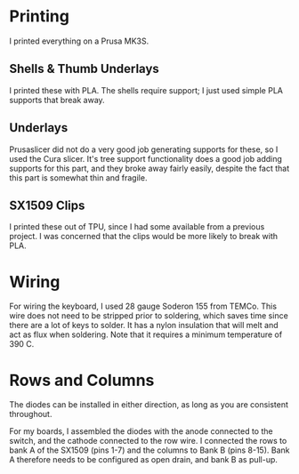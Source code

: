 # Printing

I printed everything on a Prusa MK3S.

## Shells & Thumb Underlays

I printed these with PLA.  The shells require support; I just used simple PLA
supports that break away.

## Underlays

Prusaslicer did not do a very good job generating supports for these, so I
used the Cura slicer.  It's tree support functionality does a good job adding
supports for this part, and they broke away fairly easily, despite the fact
that this part is somewhat thin and fragile.

## SX1509 Clips

I printed these out of TPU, since I had some available from a previous project.
I was concerned that the clips would be more likely to break with PLA.


# Wiring

For wiring the keyboard, I used 28 gauge Soderon 155 from TEMCo.  This wire
does not need to be stripped prior to soldering, which saves time since there
are a lot of keys to solder.  It has a nylon insulation that will melt and act
as flux when soldering.  Note that it requires a minimum temperature of 390 C.

# Rows and Columns

The diodes can be installed in either direction, as long as you are consistent
throughout.

For my boards, I assembled the diodes with the anode connected to the switch,
and the cathode connected to the row wire.  I connected the rows to bank A of
the SX1509 (pins 1-7) and the columns to Bank B (pins 8-15).  Bank A therefore
needs to be configured as open drain, and bank B as pull-up.
